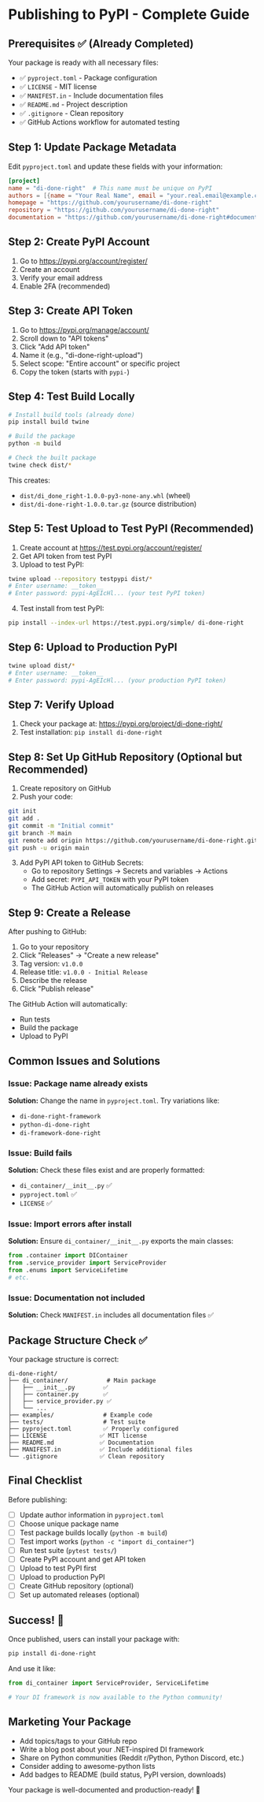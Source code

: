 # Publishing to PyPI - Complete Guide

## Prerequisites ✅ (Already Completed)

Your package is ready with all necessary files:
- ✅ `pyproject.toml` - Package configuration
- ✅ `LICENSE` - MIT license
- ✅ `MANIFEST.in` - Include documentation files
- ✅ `README.md` - Project description
- ✅ `.gitignore` - Clean repository
- ✅ GitHub Actions workflow for automated testing

## Step 1: Update Package Metadata

Edit `pyproject.toml` and update these fields with your information:

```toml
[project]
name = "di-done-right"  # This name must be unique on PyPI
authors = [{name = "Your Real Name", email = "your.real.email@example.com"}]
homepage = "https://github.com/yourusername/di-done-right"
repository = "https://github.com/yourusername/di-done-right"
documentation = "https://github.com/yourusername/di-done-right#documentation"
```

## Step 2: Create PyPI Account

1. Go to https://pypi.org/account/register/
2. Create an account
3. Verify your email address
4. Enable 2FA (recommended)

## Step 3: Create API Token

1. Go to https://pypi.org/manage/account/
2. Scroll down to "API tokens"
3. Click "Add API token"
4. Name it (e.g., "di-done-right-upload")
5. Select scope: "Entire account" or specific project
6. Copy the token (starts with `pypi-`)

## Step 4: Test Build Locally

```bash
# Install build tools (already done)
pip install build twine

# Build the package
python -m build

# Check the built package
twine check dist/*
```

This creates:
- `dist/di_done_right-1.0.0-py3-none-any.whl` (wheel)
- `dist/di-done-right-1.0.0.tar.gz` (source distribution)

## Step 5: Test Upload to Test PyPI (Recommended)

1. Create account at https://test.pypi.org/account/register/
2. Get API token from test PyPI
3. Upload to test PyPI:

```bash
twine upload --repository testpypi dist/*
# Enter username: __token__
# Enter password: pypi-AgEIcHl... (your test PyPI token)
```

4. Test install from test PyPI:

```bash
pip install --index-url https://test.pypi.org/simple/ di-done-right
```

## Step 6: Upload to Production PyPI

```bash
twine upload dist/*
# Enter username: __token__
# Enter password: pypi-AgEIcHl... (your production PyPI token)
```

## Step 7: Verify Upload

1. Check your package at: https://pypi.org/project/di-done-right/
2. Test installation: `pip install di-done-right`

## Step 8: Set Up GitHub Repository (Optional but Recommended)

1. Create repository on GitHub
2. Push your code:

```bash
git init
git add .
git commit -m "Initial commit"
git branch -M main
git remote add origin https://github.com/yourusername/di-done-right.git
git push -u origin main
```

3. Add PyPI API token to GitHub Secrets:
   - Go to repository Settings → Secrets and variables → Actions
   - Add secret: `PYPI_API_TOKEN` with your PyPI token
   - The GitHub Action will automatically publish on releases

## Step 9: Create a Release

After pushing to GitHub:

1. Go to your repository
2. Click "Releases" → "Create a new release"
3. Tag version: `v1.0.0`
4. Release title: `v1.0.0 - Initial Release`
5. Describe the release
6. Click "Publish release"

The GitHub Action will automatically:
- Run tests
- Build the package
- Upload to PyPI

## Common Issues and Solutions

### Issue: Package name already exists
**Solution:** Change the name in `pyproject.toml`. Try variations like:
- `di-done-right-framework`
- `python-di-done-right` 
- `di-framework-done-right`

### Issue: Build fails
**Solution:** Check these files exist and are properly formatted:
- `di_container/__init__.py` ✅
- `pyproject.toml` ✅
- `LICENSE` ✅

### Issue: Import errors after install
**Solution:** Ensure `di_container/__init__.py` exports the main classes:

```python
from .container import DIContainer
from .service_provider import ServiceProvider
from .enums import ServiceLifetime
# etc.
```

### Issue: Documentation not included
**Solution:** Check `MANIFEST.in` includes all documentation files ✅

## Package Structure Check ✅

Your package structure is correct:

```
di-done-right/
├── di_container/           # Main package
│   ├── __init__.py        ✅
│   ├── container.py       ✅
│   ├── service_provider.py ✅
│   └── ...
├── examples/              # Example code
├── tests/                 # Test suite
├── pyproject.toml         ✅ Properly configured
├── LICENSE               ✅ MIT license
├── README.md             ✅ Documentation
├── MANIFEST.in           ✅ Include additional files
└── .gitignore            ✅ Clean repository
```

## Final Checklist

Before publishing:

- [ ] Update author information in `pyproject.toml`
- [ ] Choose unique package name
- [ ] Test package builds locally (`python -m build`)
- [ ] Test import works (`python -c "import di_container"`)
- [ ] Run test suite (`pytest tests/`)
- [ ] Create PyPI account and get API token
- [ ] Upload to test PyPI first
- [ ] Upload to production PyPI
- [ ] Create GitHub repository (optional)
- [ ] Set up automated releases (optional)

## Success! 🎉

Once published, users can install your package with:

```bash
pip install di-done-right
```

And use it like:

```python
from di_container import ServiceProvider, ServiceLifetime

# Your DI framework is now available to the Python community!
```

## Marketing Your Package

- Add topics/tags to your GitHub repo
- Write a blog post about your .NET-inspired DI framework
- Share on Python communities (Reddit r/Python, Python Discord, etc.)
- Consider adding to awesome-python lists
- Add badges to README (build status, PyPI version, downloads)

Your package is well-documented and production-ready! 🚀
